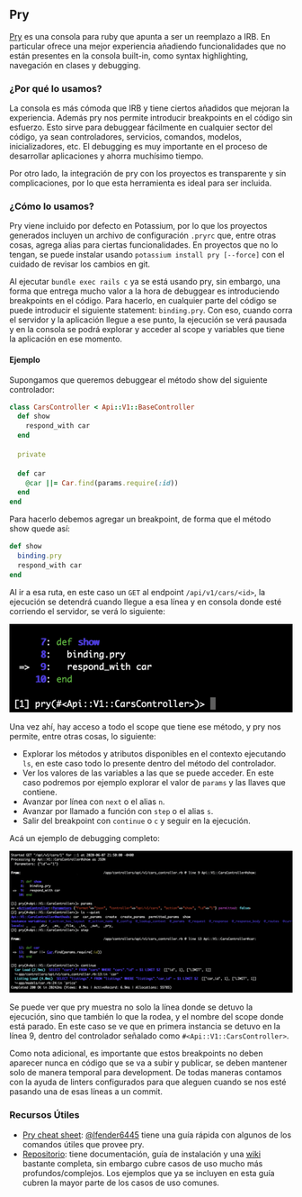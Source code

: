 ## Pry

[Pry](https://github.com/pry/pry) es una consola para ruby que apunta a ser un reemplazo a IRB. En particular ofrece una mejor experiencia añadiendo funcionalidades que no están presentes en la consola built-in, como syntax highlighting, navegación en clases y debugging.


### ¿Por qué lo usamos?

La consola es más cómoda que IRB y tiene ciertos añadidos que mejoran la experiencia. Además pry nos permite introducir breakpoints en el código sin esfuerzo. Esto sirve para debuggear fácilmente en cualquier sector del código, ya sean controladores, servicios, comandos, modelos, inicializadores, etc. El debugging es muy importante en el proceso de desarrollar aplicaciones y ahorra muchísimo tiempo.

Por otro lado, la integración de pry con los proyectos es transparente y sin complicaciones, por lo que esta herramienta es ideal para ser incluida.

### ¿Cómo lo usamos?

Pry viene incluido por defecto en Potassium, por lo que los proyectos generados incluyen un archivo de configuración `.pryrc` que, entre otras cosas, agrega alias para ciertas funcionalidades. En proyectos que no lo tengan, se puede instalar usando `potassium install pry [--force]` con el cuidado de revisar los cambios en git.

Al ejecutar `bundle exec rails c` ya se está usando pry, sin embargo, una forma que entrega mucho valor a la hora de debuggear es introduciendo breakpoints en el código. Para hacerlo, en cualquier parte del código se puede introducir el siguiente statement: `binding.pry`. Con eso, cuando corra el servidor y la aplicación llegue a ese punto, la ejecución se verá pausada y en la consola se podrá explorar y acceder al scope y variables que tiene la aplicación en ese momento.

#### Ejemplo

Supongamos que queremos debuggear el método show del siguiente controlador:

```ruby
class CarsController < Api::V1::BaseController
  def show
    respond_with car
  end

  private

  def car
    @car ||= Car.find(params.require(:id))
  end
end
```

Para hacerlo debemos agregar un breakpoint, de forma que el método show quede así:

```ruby
def show
  binding.pry
  respond_with car
end
```

Al ir a esa ruta, en este caso un `GET` al endpoint `/api/v1/cars/<id>`, la ejecución se detendrá cuando llegue a esa línea y en consola donde esté corriendo el servidor, se verá lo siguiente:

<img src="./assets/pry-1.png" />

Una vez ahí, hay acceso a todo el scope que tiene ese método, y pry nos permite, entre otras cosas, lo siguiente:
- Explorar los métodos y atributos disponibles en el contexto ejecutando `ls`, en este caso todo lo presente dentro del método del controlador.
- Ver los valores de las variables a las que se puede acceder. En este caso podremos por ejemplo explorar el valor de `params` y las llaves que contiene.
- Avanzar por línea con `next` o el alias `n`.
- Avanzar por llamado a función con `step` o el alias `s`.
- Salir del breakpoint con `continue` o `c` y seguir en la ejecución.

Acá un ejemplo de debugging completo:

<img src="./assets/pry-2.png" />

Se puede ver que pry muestra no solo la línea donde se detuvo la ejecución, sino que también lo que la rodea, y el nombre del scope donde está parado. En este caso se ve que en primera instancia se detuvo en la línea 9, dentro del controlador señalado como `#<Api::V1::CarsController>`.

Como nota adicional, es importante que estos breakpoints no deben aparecer nunca en código que se va a subir y publicar, se deben mantener solo de manera temporal para development. De todas maneras contamos con la ayuda de linters configurados para que aleguen cuando se nos esté pasando una de esas líneas a un commit.

### Recursos Útiles

- [Pry cheat sheet](https://gist.github.com/lfender6445/9919357): [@lfender6445](https://gist.github.com/lfender6445) tiene una guía rápida con algunos de los comandos útiles que provee pry.
- [Repositorio](https://github.com/pry/pry): tiene documentación, guía de instalación y una [wiki](https://github.com/pry/pry/wiki) bastante completa, sin embargo cubre casos de uso mucho más profundos/complejos. Los ejemplos que ya se incluyen en esta guía cubren la mayor parte de los casos de uso comunes.
